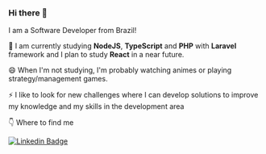 ### Hi there 👋

I am a Software Developer from Brazil!

🌱 I am currently studying **NodeJS**, **TypeScript** and **PHP** with **Laravel** framework and I plan to study **React** in a near future.

😄 When I'm not studying, I'm probably watching animes or playing strategy/management games.

⚡ I like to look for new challenges where I can develop solutions to improve my knowledge and my skills in the development area

👇 Where to find me 

[![Linkedin Badge](https://img.shields.io/badge/-LinkedIn-blue?style=flat-square&logo=Linkedin&logoColor=white&link=https://www.linkedin.com/in/fabrício-cosati-973a69180/)](https://www.linkedin.com/in/fabrício-cosati-973a69180/)
